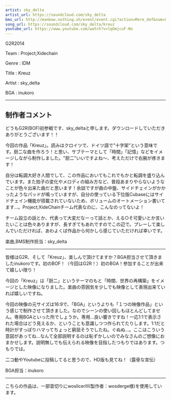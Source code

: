 ```yaml
---
artist: sky_delta
artist_url: https://soundcloud.com/sky_delta
bms_url: http://manbow.nothing.sh/event/event.cgi?action=More_def&num=89&event=96
song_url: https://soundcloud.com/sky_delta/kreuz
youtube_url: https://www.youtube.com/watch?v=lqOmjcuF-No
---
```


G2R2014

Team : Project;Xidechain

Genre : IDM

Title : Kreuz

Artist : sky_delta

BGA : inukoro

----------------------------------------------

制作者コメント
--------------

どうもG2R(BOF)初参戦です、sky_deltaと申します。ダウンロードしていただきありがとうございます！！

今回の作品「Kreuz」。読みはクロイツで、ドイツ語で"十字架"という意味です。厨二な曲を作ろう！と思い、サブテーマとして「時間」「記憶」などをイメージしながら制作しました。"厨二"いいですよね～、考えただけで右腕が疼きます！

自分は転調大好き人間でして、この作品においてもこれでもかと転調を盛り込んでいます。また拍子の変化やメロディの組み方など、普段あまりやらないようなことが色々出来た曲だと思います！余談ですが曲の中盤、サイドチェインがかかったようなパッドが鳴っていますが、自分の使っている下位版Cubaseにはサイドチェイン機能が搭載されていないため、ボリュームのオートメーション書いてます…。Project;XideChainチーム代表なのに、こんなのってないよ！

チーム設立の話とか、代表って大変だなーって話とか、える○そ可愛いとか言いたいことは色々ありますが、長すぎてもあれですのでこの辺で。プレーして楽しんでいただければ、あわよくば作品から何かしら感じていただければ幸いです。

楽曲,BMS制作担当：sky_delta

----------------------------------------------

皆様はG2R、そして「Kreuz」、楽しんで頂けてますか？BGA担当させて頂きましたinukoroです。初のBOF！（今回はG2R！）初のBGA！参加することが出来て嬉しい限り！

今回の「Kreuz」は「厨二」というテーマのもと「時間、世界の再構築」をイメージとした映像になりました。楽曲の雰囲気を少しでも映像として表現出来ていれば嬉しいですね。

今回の映像の元サイズは16:9で、「BGA」というよりも「１つの映像作品」という感じで制作させて頂きました。なのでシーンの使い回しもほとんどしてません。専用BGAといった所でしょうか。専用…良い響きですね！一応1:1で表示された場合はどう見えるか、ということも意識しつつ作られてたりします。1:1だと時計がすっぽりハマってちょっと窮屈そうでしたね。ぐぬぬ…。ここはこういう意図があってね…なんて全部説明するのは恥ずかしいのでみなさんのご想像におまかせします。説明無しでも伝えられる映像を目指したつもりではあります。つもりでは。

二コ動やYoutubeに投稿してると思うので、HD版も見てね！（露骨な宣伝）

BGA担当：inukoro

----------------------------------------------

こちらの作品は、一部音切りにwoslicerIII(製作者：wosderge様)を使用しています。
